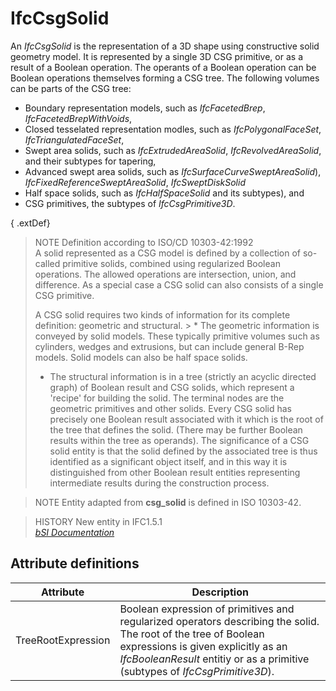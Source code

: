 IfcCsgSolid
===========
An _IfcCsgSolid_ is the representation of a 3D shape using constructive solid
geometry model. It is represented by a single 3D CSG primitive, or as a result
of a Boolean operation. The operants of a Boolean operation can be Boolean
operations themselves forming a CSG tree. The following volumes can be parts
of the CSG tree:  
  
* Boundary representation models, such as _IfcFacetedBrep_, _IfcFacetedBrepWithVoids_,   
* Closed tesselated representation modles, such as _IfcPolygonalFaceSet_, _IfcTriangulatedFaceSet_,   
* Swept area solids, such as _IfcExtrudedAreaSolid_, _IfcRevolvedAreaSolid_, and their subtypes for tapering,   
* Advanced swept area solids, such as _IfcSurfaceCurveSweptAreaSolid_), _IfcFixedReferenceSweptAreaSolid_, _IfcSweptDiskSolid_   
* Half space solids, such as _IfcHalfSpaceSolid_ and its subtypes), and   
* CSG primitives, the subtypes of _IfcCsgPrimitive3D_.   
  
{ .extDef}  
> NOTE  Definition according to ISO/CD 10303-42:1992  
> A solid represented as a CSG model is defined by a collection of so-called
> primitive solids, combined using regularized Boolean operations. The allowed
> operations are intersection, union, and difference. As a special case a CSG
> solid can also consists of a single CSG primitive.  
>  
> A CSG solid requires two kinds of information for its complete definition:
> geometric and structural. > * The geometric information is conveyed by solid
> models. These typically primitive volumes such as cylinders, wedges and
> extrusions, but can include general B-Rep models. Solid models can also be
> half space solids.  
> * The structural information is in a tree (strictly an acyclic directed
> graph) of Boolean result and CSG solids, which represent a 'recipe' for
> building the solid. The terminal nodes are the geometric primitives and
> other solids. Every CSG solid has precisely one Boolean result associated
> with it which is the root of the tree that defines the solid. (There may be
> further Boolean results within the tree as operands). The significance of a
> CSG solid entity is that the solid defined by the associated tree is thus
> identified as a significant object itself, and in this way it is
> distinguished from other Boolean result entities representing intermediate
> results during the construction process.  
  
> NOTE  Entity adapted from **csg_solid** is defined in ISO 10303-42.  
  
> HISTORY  New entity in IFC1.5.1  
[ _bSI
Documentation_](https://standards.buildingsmart.org/IFC/DEV/IFC4_2/FINAL/HTML/schema/ifcgeometricmodelresource/lexical/ifccsgsolid.htm)


Attribute definitions
---------------------
| Attribute          | Description                                                                                                                                                                                                                            |
|--------------------|----------------------------------------------------------------------------------------------------------------------------------------------------------------------------------------------------------------------------------------|
| TreeRootExpression | Boolean expression of primitives and regularized operators describing the solid. The root of the tree of Boolean expressions is given explicitly as an _IfcBooleanResult_ entitiy or as a primitive (subtypes of _IfcCsgPrimitive3D_). |

